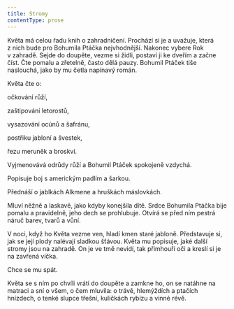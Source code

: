 ```yaml
---
title: Stromy
contentType: prose
---
```


<section>

Květa má celou řadu knih o zahradničení. Prochází si je a uvažuje, která z nich bude pro Bohumila Ptáčka nejvhodnější. Nakonec vybere Rok v zahradě. Sejde do doupěte, vezme si židli, postaví ji ke dveřím a začne číst. Čte pomalu a zřetelně, často dělá pauzy. Bohumil Ptáček tiše naslouchá, jako by mu četla napínavý román.

Květa čte o:

očkování růží,

zaštipování letorostů,

vysazování ocúnů a šafránu,

postřiku jabloní a švestek,

řezu meruněk a broskví.

Vyjmenovává odrůdy růží a Bohumil Ptáček spokojeně vzdychá.

Popisuje boj s americkým padlím a šarkou.

Přednáší o jablkách Alkmene a hruškách máslovkách.

Mluví něžně a laskavě, jako kdyby konejšila dítě. Srdce Bohumila Ptáčka bije pomalu a pravidelně, jeho dech se prohlubuje. Otvírá se před ním pestrá náruč barev, tvarů a vůní.

V noci, když ho Květa vezme ven, hladí kmen staré jabloně. Představuje si, jak se její plody nalévají sladkou šťávou. Květa mu popisuje, jaké další stromy jsou na zahradě. On je ve tmě nevidí, tak přimhouří oči a kreslí si je na zavřená víčka.

Chce se mu spát.

Květa se s ním po chvíli vrátí do doupěte a zamkne ho, on se natáhne na matraci a sní o všem, o čem mluvila: o trávě, hlemýždích a ptačích hnízdech, o tenké slupce třešní, kuličkách rybízu a vinné révě.

</section>
